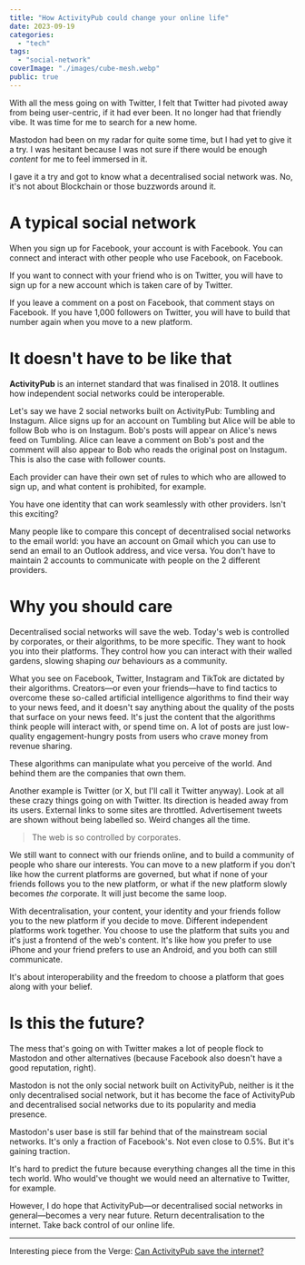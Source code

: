 ```yaml
---
title: "How ActivityPub could change your online life"
date: 2023-09-19
categories:
  - "tech"
tags:
  - "social-network"
coverImage: "./images/cube-mesh.webp"
public: true
---
```


With all the mess going on with Twitter, I felt that Twitter had pivoted away from being user-centric, if it had ever been. It no longer had that friendly vibe. It was time for me to search for a new home.

<!--more-->

Mastodon had been on my radar for quite some time, but I had yet to give it a try. I was hesitant because I was not sure if there would be enough _content_ for me to feel immersed in it.

I gave it a try and got to know what a decentralised social network was. No, it's not about Blockchain or those buzzwords around it.

# A typical social network

When you sign up for Facebook, your account is with Facebook. You can connect and interact with other people who use Facebook, on Facebook.

If you want to connect with your friend who is on Twitter, you will have to sign up for a new account which is taken care of by Twitter.

If you leave a comment on a post on Facebook, that comment stays on Facebook. If you have 1,000 followers on Twitter, you will have to build that number again when you move to a new platform.

# It doesn't have to be like that

**ActivityPub** is an internet standard that was finalised in 2018. It outlines how independent social networks could be interoperable.

Let's say we have 2 social networks built on ActivityPub: Tumbling and Instagum. Alice signs up for an account on Tumbling but Alice will be able to follow Bob who is on Instagum. Bob's posts will appear on Alice's news feed on Tumbling. Alice can leave a comment on Bob's post and the comment will also appear to Bob who reads the original post on Instagum. This is also the case with follower counts.

Each provider can have their own set of rules to which who are allowed to sign up, and what content is prohibited, for example.

You have one identity that can work seamlessly with other providers. Isn't this exciting?

Many people like to compare this concept of decentralised social networks to the email world: you have an account on Gmail which you can use to send an email to an Outlook address, and vice versa. You don't have to maintain 2 accounts to communicate with people on the 2 different providers.

# Why you should care

Decentralised social networks will save the web. Today's web is controlled by corporates, or their algorithms, to be more specific. They want to hook you into their platforms. They control how you can interact with their walled gardens, slowing shaping _our_ behaviours as a community.

What you see on Facebook, Twitter, Instagram and TikTok are dictated by their algorithms. Creators—or even your friends—have to find tactics to overcome these so-called artificial intelligence algorithms to find their way to your news feed, and it doesn't say anything about the quality of the posts that surface on your news feed. It's just the content that the algorithms think people will interact with, or spend time on. A lot of posts are just low-quality engagement-hungry posts from users who crave money from revenue sharing.

These algorithms can manipulate what you perceive of the world. And behind them are the companies that own them.

Another example is Twitter (or X, but I'll call it Twitter anyway). Look at all these crazy things going on with Twitter. Its direction is headed away from its users. External links to some sites are throttled. Advertisement tweets are shown without being labelled so. Weird changes all the time.

> The web is so controlled by corporates.

We still want to connect with our friends online, and to build a community of people who share our interests. You can move to a new platform if you don't like how the current platforms are governed, but what if none of your friends follows you to the new platform, or what if the new platform slowly becomes _the_ corporate. It will just become the same loop.

With decentralisation, your content, your identity and your friends follow you to the new platform if you decide to move. Different independent platforms work together. You choose to use the platform that suits you and it's just a frontend of the web's content. It's like how you prefer to use iPhone and your friend prefers to use an Android, and you both can still communicate.

It's about interoperability and the freedom to choose a platform that goes along with your belief.

# Is this the future?

The mess that's going on with Twitter makes a lot of people flock to Mastodon and other alternatives (because Facebook also doesn't have a good reputation, right).

Mastodon is not the only social network built on ActivityPub, neither is it the only decentralised social network, but it has become the face of ActivityPub and decentralised social networks due to its popularity and media presence.

Mastodon's user base is still far behind that of the mainstream social networks. It's only a fraction of Facebook's. Not even close to 0.5%. But it's gaining traction.

It's hard to predict the future because everything changes all the time in this tech world. Who would've thought we would need an alternative to Twitter, for example.

However, I do hope that ActivityPub—or decentralised social networks in general—becomes a very near future. Return decentralisation to the internet. Take back control of our online life.

* * *

Interesting piece from the Verge: [Can ActivityPub save the internet?](https://www.theverge.com/2023/4/20/23689570/activitypub-protocol-standard-social-network)
